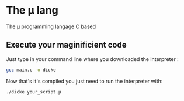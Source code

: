 # The µ lang
The µ programming langage C based  
## Execute your maginificient code
Just type in your command line where you downloaded the interpreter :  
```bash
gcc main.c -o dicke
```    
Now that's it's compiled you just need to run the interpreter with:  
```bash
./dicke your_script.µ
```
